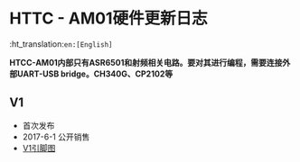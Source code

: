 # HTTC - AM01硬件更新日志

:ht_translation:`en:[English]`

**HTCC-AM01内部只有ASR6501和射频相关电路。要对其进行编程，需要连接外部UART-USB bridge。CH340G、CP2102等**

## V1

- 首次发布
- 2017-6-1 公开销售
- [V1引脚图](http://resource.heltec.cn/download/CubeCell/HTCC-AM01_Module/HTCC-AM01_PinoutDiagram.pdf)
